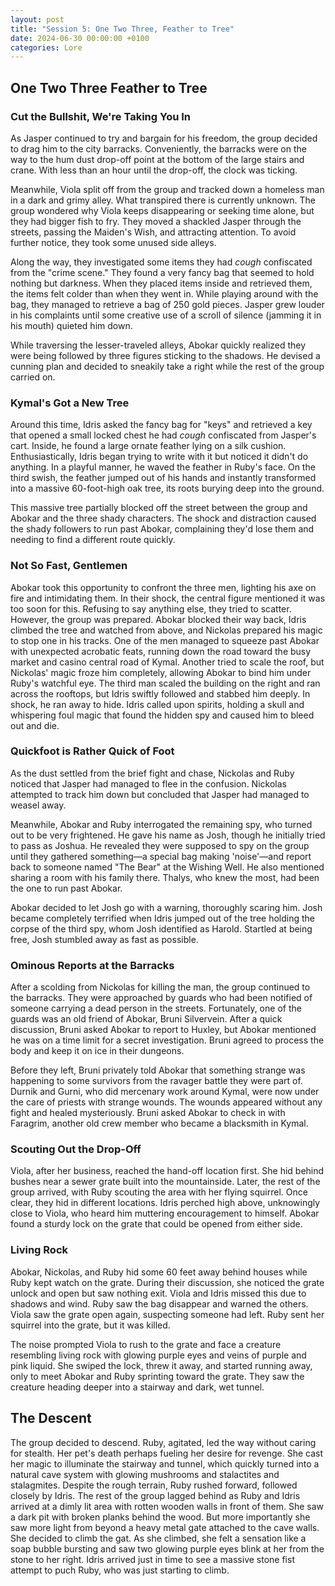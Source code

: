 ```yaml
---
layout: post
title: "Session 5: One Two Three, Feather to Tree"
date: 2024-06-30 00:00:00 +0100
categories: Lore
---
```


## One Two Three Feather to Tree

### Cut the Bullshit, We're Taking You In

As Jasper continued to try and bargain for his freedom, the group decided to drag him to the city barracks. Conveniently, the barracks were on the way to the hum dust drop-off point at the bottom of the large stairs and crane. With less than an hour until the drop-off, the clock was ticking.

Meanwhile, Viola split off from the group and tracked down a homeless man in a dark and grimy alley. What transpired there is currently unknown. The group wondered why Viola keeps disappearing or seeking time alone, but they had bigger fish to fry. They moved a shackled Jasper through the streets, passing the Maiden's Wish, and attracting attention. To avoid further notice, they took some unused side alleys.

Along the way, they investigated some items they had *cough* confiscated from the "crime scene." They found a very fancy bag that seemed to hold nothing but darkness. When they placed items inside and retrieved them, the items felt colder than when they went in. While playing around with the bag, they managed to retrieve a bag of 250 gold pieces. Jasper grew louder in his complaints until some creative use of a scroll of silence (jamming it in his mouth) quieted him down.

While traversing the lesser-traveled alleys, Abokar quickly realized they were being followed by three figures sticking to the shadows. He devised a cunning plan and decided to sneakily take a right while the rest of the group carried on.

### Kymal's Got a New Tree

Around this time, Idris asked the fancy bag for "keys" and retrieved a key that opened a small locked chest he had *cough* confiscated from Jasper's cart. Inside, he found a large ornate feather lying on a silk cushion. Enthusiastically, Idris began trying to write with it but noticed it didn't do anything. In a playful manner, he waved the feather in Ruby's face. On the third swish, the feather jumped out of his hands and instantly transformed into a massive 60-foot-high oak tree, its roots burying deep into the ground.

This massive tree partially blocked off the street between the group and Abokar and the three shady characters. The shock and distraction caused the shady followers to run past Abokar, complaining they'd lose them and needing to find a different route quickly.

### Not So Fast, Gentlemen

Abokar took this opportunity to confront the three men, lighting his axe on fire and intimidating them. In their shock, the central figure mentioned it was too soon for this. Refusing to say anything else, they tried to scatter. However, the group was prepared. Abokar blocked their way back, Idris climbed the tree and watched from above, and Nickolas prepared his magic to stop one in his tracks. One of the men managed to squeeze past Abokar with unexpected acrobatic feats, running down the road toward the busy market and casino central road of Kymal. Another tried to scale the roof, but Nickolas' magic froze him completely, allowing Abokar to bind him under Ruby's watchful eye. The third man scaled the building on the right and ran across the rooftops, but Idris swiftly followed and stabbed him deeply. In shock, he ran away to hide. Idris called upon spirits, holding a skull and whispering foul magic that found the hidden spy and caused him to bleed out and die.

### Quickfoot is Rather Quick of Foot

As the dust settled from the brief fight and chase, Nickolas and Ruby noticed that Jasper had managed to flee in the confusion. Nickolas attempted to track him down but concluded that Jasper had managed to weasel away.

Meanwhile, Abokar and Ruby interrogated the remaining spy, who turned out to be very frightened. He gave his name as Josh, though he initially tried to pass as Joshua. He revealed they were supposed to spy on the group until they gathered something—a special bag making 'noise'—and report back to someone named "The Bear" at the Wishing Well. He also mentioned sharing a room with his family there. Thalys, who knew the most, had been the one to run past Abokar.

Abokar decided to let Josh go with a warning, thoroughly scaring him. Josh became completely terrified when Idris jumped out of the tree holding the corpse of the third spy, whom Josh identified as Harold. Startled at being free, Josh stumbled away as fast as possible.

### Ominous Reports at the Barracks

After a scolding from Nickolas for killing the man, the group continued to the barracks. They were approached by guards who had been notified of someone carrying a dead person in the streets. Fortunately, one of the guards was an old friend of Abokar, Bruni Silvervein. After a quick discussion, Bruni asked Abokar to report to Huxley, but Abokar mentioned he was on a time limit for a secret investigation. Bruni agreed to process the body and keep it on ice in their dungeons.

Before they left, Bruni privately told Abokar that something strange was happening to some survivors from the ravager battle they were part of. Durnik and Gurni, who did mercenary work around Kymal, were now under the care of priests with strange wounds. The wounds appeared without any fight and healed mysteriously. Bruni asked Abokar to check in with Faragrim, another old crew member who became a blacksmith in Kymal.

### Scouting Out the Drop-Off

Viola, after her business, reached the hand-off location first. She hid behind bushes near a sewer grate built into the mountainside. Later, the rest of the group arrived, with Ruby scouting the area with her flying squirrel. Once clear, they hid in different locations. Idris perched high above, unknowingly close to Viola, who heard him muttering encouragement to himself. Abokar found a sturdy lock on the grate that could be opened from either side.

### Living Rock

Abokar, Nickolas, and Ruby hid some 60 feet away behind houses while Ruby kept watch on the grate. During their discussion, she noticed the grate unlock and open but saw nothing exit. Viola and Idris missed this due to shadows and wind. Ruby saw the bag disappear and warned the others. Viola saw the grate open again, suspecting someone had left. Ruby sent her squirrel into the grate, but it was killed.

The noise prompted Viola to rush to the grate and face a creature resembling living rock with glowing purple eyes and veins of purple and pink liquid. She swiped the lock, threw it away, and started running away, only to meet Abokar and Ruby sprinting toward the grate. They saw the creature heading deeper into a stairway and dark, wet tunnel.

## The Descent

The group decided to descend. Ruby, agitated, led the way without caring for stealth. Her pet's death perhaps fueling her desire for revenge. She cast her magic to illuminate the stairway and tunnel, which quickly turned into a natural cave system with glowing mushrooms and stalactites and stalagmites. Despite the rough terrain, Ruby rushed forward, followed closely by Idris. The rest of the group lagged behind as Ruby and Idris arrived at a dimly lit area with rotten wooden walls in front of them. She saw a dark pit with broken planks behind the wood. But more importantly she saw more light from beyond a heavy metal gate attached to the cave walls. She decided to climb the gat. As she climbed, she felt a sensation like a soap bubble bursting and saw two glowing purple eyes blink at her from the stone to her right. Idris arrived just in time to see a massive stone fist attempt to puch Ruby, who was just starting to climb.